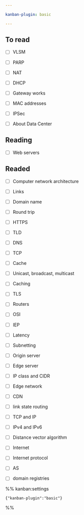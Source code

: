 ```yaml
---

kanban-plugin: basic

---
```


## To read

- [ ] VLSM
- [ ] PARP
- [ ] NAT
- [ ] DHCP
- [ ] Gateway works
- [ ] MAC addresses
- [ ] IPSec
- [ ] About Data Center


## Reading

- [ ] Web servers


## Readed

- [ ] Computer network architecture
- [ ] Links
- [ ] Domain name
- [ ] Round trip
- [ ] HTTPS
- [ ] TLD
- [ ] DNS
- [ ] TCP
- [ ] Cache
- [ ] Unicast, broadcast, multicast
- [ ] Caching
- [ ] TLS
- [ ] Routers
- [ ] OSI
- [ ] IEP
- [ ] Latency
- [ ] Subnetting
- [ ] Origin server
- [ ] Edge server
- [ ] IP class and CIDR
- [ ] Edge network
- [ ] CDN
- [ ] link state routing
- [ ] TCP and IP
- [ ] IPv4 and IPv6
- [ ] Distance vector algorithm
- [ ] Internet
- [ ] Internet protocol
- [ ] AS
- [ ] domain registries




%% kanban:settings
```
{"kanban-plugin":"basic"}
```
%%